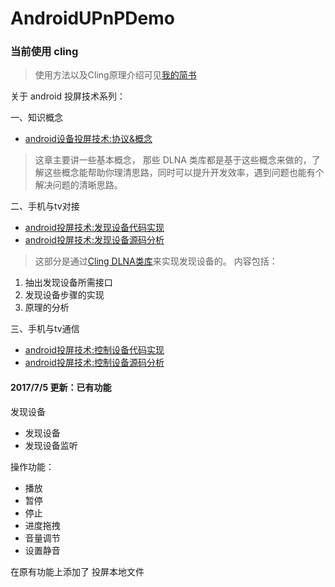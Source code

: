 # AndroidUPnPDemo

### 当前使用 cling

>使用方法以及Cling原理介绍可见[我的简书](http://www.jianshu.com/u/511ccb5a2012)

关于 android 投屏技术系列：


一、知识概念

- [android设备投屏技术:协议&概念](http://www.jianshu.com/p/5a260182cc82)
> 这章主要讲一些基本概念， 那些 DLNA 类库都是基于这些概念来做的，了解这些概念能帮助你理清思路，同时可以提升开发效率，遇到问题也能有个解决问题的清晰思路。

二、手机与tv对接

- [android投屏技术:发现设备代码实现](http://www.jianshu.com/p/14cbeb898050) 
-  [android投屏技术:发现设备源码分析](http://www.jianshu.com/p/9e063d84ab9f)

>这部分是通过[Cling DLNA类库](https://github.com/4thline/cling)来实现发现设备的。 
内容包括：
1. 抽出发现设备所需接口
2. 发现设备步骤的实现
3. 原理的分析

三、手机与tv通信

- [android投屏技术:控制设备代码实现](http://www.jianshu.com/p/d0dcfdd0cd6e)
- [android投屏技术:控制设备源码分析](http://www.jianshu.com/p/4452182d2b48)


#### 2017/7/5 更新：已有功能

发现设备
- 发现设备
- 发现设备监听

操作功能：
- 播放
- 暂停
- 停止
- 进度拖拽
- 音量调节
- 设置静音


在原有功能上添加了  投屏本地文件
